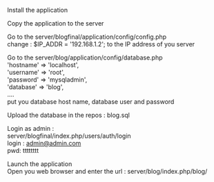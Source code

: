 Install the application<br>

Copy the application to the server<br>

Go to the server/blogfinal/application/config/config.php <br>
  change : $IP_ADDR = '192.168.1.2'; to the IP address of you server <br>

Go to the server/blog/application/config/database.php <br>
  'hostname' => 'localhost',<br>
  'username' => 'root',<br>
  'password' => 'mysqladmin',<br>
  'database' => 'blog',<br>
  ....<br>
  put you database host name, database user and password<br>

Upload the database in the repos : blog.sql<br>

Login as admin : <br>
server/blogfinal/index.php/users/auth/login<br>
login : admin@admin.com<br>
pwd: tttttttt<br>

Launch the application <br>
  Open you web browser and enter the url : server/blog/index.php/blog/<br>
  
 
  

